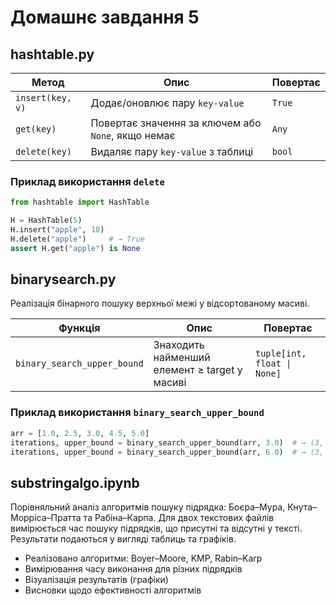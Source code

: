 # Домашнє завдання 5

## hashtable.py

| Метод            | Опис                                               | Повертає |
|------------------|----------------------------------------------------|----------|
| `insert(key, v)` | Додає/оновлює пару `key-value`                     | `True`   |
| `get(key)`       | Повертає значення за ключем або `None`, якщо немає | `Any`    |
| `delete(key)`    | Видаляє пару `key-value` з таблиці                 | `bool`   |

### Приклад використання `delete`

```python
from hashtable import HashTable

H = HashTable(5)
H.insert("apple", 10)
H.delete("apple")     # → True
assert H.get("apple") is None
```

## binarysearch.py

Реалізація бінарного пошуку верхньої межі у відсортованому масиві.

| Функція                     | Опис                                                    | Повертає                    |
|----------------------------|--------------------------------------------------------|----------------------------|
| `binary_search_upper_bound`| Знаходить найменший елемент ≥ target у масиві          | `tuple[int, float \| None]` |

### Приклад використання `binary_search_upper_bound`

```python
arr = [1.0, 2.5, 3.0, 4.5, 5.0]
iterations, upper_bound = binary_search_upper_bound(arr, 3.0)  # → (3, 3.0)
iterations, upper_bound = binary_search_upper_bound(arr, 6.0)  # → (3, None)
```

## substringalgo.ipynb

Порівняльний аналіз алгоритмів пошуку підрядка: Боєра–Мура, Кнута–Морріса–Пратта та Рабіна–Карпа. Для двох текстових файлів вимірюється час пошуку підрядків, що присутні та відсутні у тексті. Результати подаються у вигляді таблиць та графіків.

* Реалізовано алгоритми: Boyer–Moore, KMP, Rabin–Karp
* Вимірювання часу виконання для різних підрядків
* Візуалізація результатів (графіки)
* Висновки щодо ефективності алгоритмів